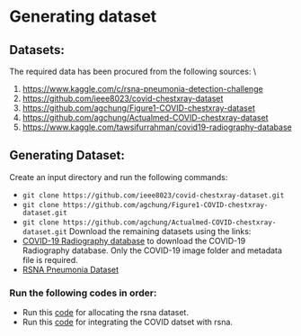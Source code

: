 # Generating dataset

## Datasets:
The required data has been procured from the following sources: \
1) https://www.kaggle.com/c/rsna-pneumonia-detection-challenge
2) https://github.com/ieee8023/covid-chestxray-dataset
3) https://github.com/agchung/Figure1-COVID-chestxray-dataset
4) https://github.com/agchung/Actualmed-COVID-chestxray-dataset
5) https://www.kaggle.com/tawsifurrahman/covid19-radiography-database

## Generating Dataset:
Create an input directory and run the following commands:
* `git clone https://github.com/ieee8023/covid-chestxray-dataset.git`
* `git clone https://github.com/agchung/Figure1-COVID-chestxray-dataset.git`
* `git clone https://github.com/agchung/Actualmed-COVID-chestxray-dataset.git`
Download the remaining datasets using the links:
* [COVID-19 Radiography database](https://www.kaggle.com/tawsifurrahman/covid19-radiography-database) to download the COVID-19 Radiography database. Only the COVID-19 image folder and metadata file is required. 
* [RSNA Pneumonia Dataset](https://www.kaggle.com/c/rsna-pneumonia-detection-challenge/data)

### Run the following codes in order:
* Run this [code](https://www.kaggle.com/tawsifurrahman/covid19-radiography-database) for allocating the rsna dataset.
* Run this [code](https://www.kaggle.com/tawsifurrahman/covid19-radiography-database) for integrating the COVID datset with rsna.


